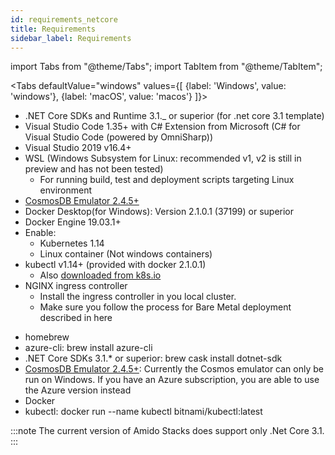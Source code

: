 ```yaml
---
id: requirements_netcore
title: Requirements
sidebar_label: Requirements
---
```


import Tabs from "@theme/Tabs";
import TabItem from "@theme/TabItem";

<Tabs
defaultValue="windows"
values={[
{label: 'Windows', value: 'windows'},
{label: 'macOS', value: 'macos'}
]}>
<TabItem value="windows">
  <ul>
        <li>.NET Core SDKs and Runtime 3.1._ or superior (for .net core 3.1 template)</li>
        <li>Visual Studio Code 1.35+ with C# Extension from Microsoft (C# for Visual Studio Code (powered by OmniSharp))</li>
        <li>Visual Studio 2019 v16.4+</li>
        <li>WSL (Windows Subsystem for Linux: recommended v1, v2 is still in preview and has not been tested)
            <ul>
                <li>For running build, test and deployment scripts targeting Linux environment</li>
            </ul>
        </li>
        <li><a href="https://aka.ms/cosmosdb-emulator">CosmosDB Emulator 2.4.5+</a></li>
        <li>Docker Desktop(for Windows): Version 2.1.0.1 (37199) or superior</li>
        <li>Docker Engine 19.03.1+</li>
        <li>Enable:
            <ul>
                <li>Kubernetes 1.14</li>
                <li>Linux container (Not windows containers)</li>
            </ul>
        </li>
        <li>kubectl v1.14+ (provided with docker 2.1.0.1)
            <ul>
                <li>
                    Also <a href="https://kubernetes.io/docs/tasks/tools/install-kubectl/#install-kubectl-on-windows">downloaded from k8s.io</a>
                </li>
            </ul>
        </li>
        <li>NGINX ingress controller
            <ul>
                <li>Install the ingress controller in you local cluster.</li>
                <li>Make sure you follow the process for Bare Metal deployment described in here</li>
            </ul>
        </li>
    </ul>
</TabItem>
<TabItem value="macos">
    <ul>
        <li>homebrew</li>
        <li>azure-cli: brew install azure-cli</li>
        <li>.NET Core SDKs 3.1.* or superior: brew cask install dotnet-sdk</li>
        <li>
            <a href="https://aka.ms/cosmosdb-emulator">CosmosDB Emulator 2.4.5+</a>: Currently the Cosmos emulator can only be run on Windows. If you have an Azure subscription, you are able to use the Azure version instead
        </li>
        <li>Docker</li>
        <li>kubectl: docker run --name kubectl bitnami/kubectl:latest</li>
    </ul>
</TabItem>
</Tabs>

:::note
The current version of Amido Stacks does support only .Net Core 3.1.
:::

